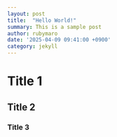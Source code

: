 ```yaml
---
layout: post
title:  "Hello World!"
summary: This is a sample post
author: rubymaro
date: '2025-04-09 09:41:00 +0900'
category: jekyll
---
```


# Title 1

## Title 2

### Title 3